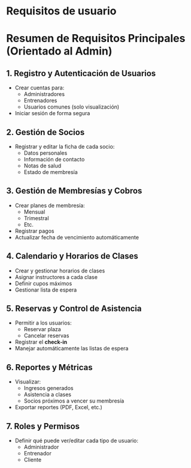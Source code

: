 # Requisitos de usuario
# Resumen de Requisitos Principales (Orientado al Admin)

## 1. Registro y Autenticación de Usuarios

- Crear cuentas para:
  - Administradores
  - Entrenadores
  - Usuarios comunes (solo visualización)
- Iniciar sesión de forma segura

## 2. Gestión de Socios

- Registrar y editar la ficha de cada socio:
  - Datos personales
  - Información de contacto
  - Notas de salud
  - Estado de membresía

## 3. Gestión de Membresías y Cobros

- Crear planes de membresía:
  - Mensual
  - Trimestral
  - Etc.
- Registrar pagos
- Actualizar fecha de vencimiento automáticamente

## 4. Calendario y Horarios de Clases

- Crear y gestionar horarios de clases
- Asignar instructores a cada clase
- Definir cupos máximos
- Gestionar lista de espera

## 5. Reservas y Control de Asistencia

- Permitir a los usuarios:
  - Reservar plaza
  - Cancelar reservas
- Registrar el **check-in**
- Manejar automáticamente las listas de espera

## 6. Reportes y Métricas

- Visualizar:
  - Ingresos generados
  - Asistencia a clases
  - Socios próximos a vencer su membresía
- Exportar reportes (PDF, Excel, etc.)

## 7. Roles y Permisos

- Definir qué puede ver/editar cada tipo de usuario:
  - Administrador
  - Entrenador
  - Cliente



